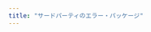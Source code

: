 ```yaml
---
title: "サードパーティのエラー・パッケージ"
---
```





[Go]: https://golang.org/ "The Go Programming Language"
<!-- eof -->
